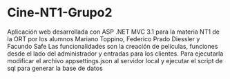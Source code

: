 # Cine-NT1-Grupo2
Aplicación web desarrollada con ASP .NET MVC 3.1  para la materia NT1 de la ORT por los alumnos Mariano Toppino, Federico Prado Diessler y Facundo Safe
Las funcionalidades son la creación de películas, funciones desde el lado del administrador y entradas para los clientes. 
Para ejecutarla modificar el archivo appsettings.json al servidor local y ejecutar el script de sql para generar la base de datos
